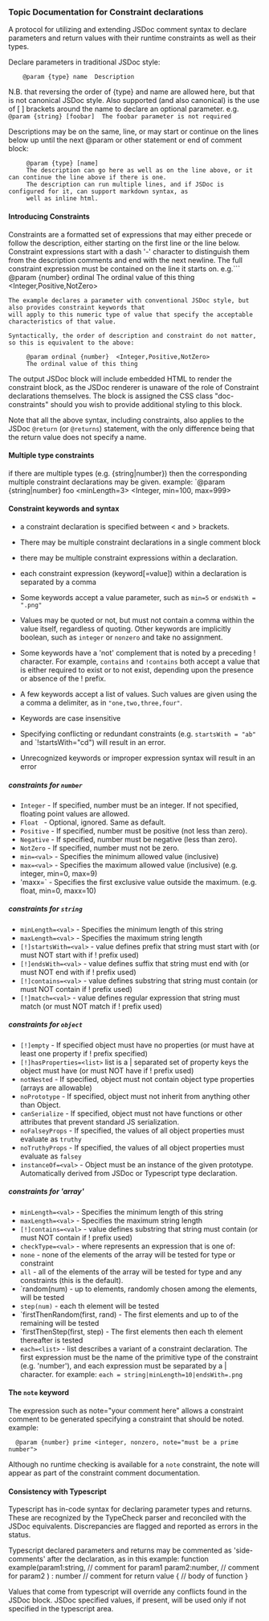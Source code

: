 
### Topic Documentation for Constraint declarations
 A protocol for utilizing and extending JSDoc comment syntax to declare parameters and return values
 with their runtime constraints as well as their types.

 Declare parameters in traditional JSDoc style:
  ```
      @param {type} name  Description
  ```
  N.B. that reversing the order of {type} and name are allowed here, but that is not canonical JSDoc style.
  Also supported (and also canonical) is the use of [ ] brackets around the name to declare an optional parameter.
  e.g. ` @param {string} [foobar]  The foobar parameter is not required `

 Descriptions may be on the same, line, or may start or continue on the lines below up until the next @param or other
 statement or end of comment block:
 ```
      @param {type} [name]
      The description can go here as well as on the line above, or it can continue the line above if there is one.
      The description can run multiple lines, and if JSDoc is configured for it, can support markdown syntax, as
      well as inline html.
```
 #### Introducing Constraints

 Constraints are a formatted set of expressions that may either precede or follow the description, either starting
 on the first line or the line below.
 Constraint expressions start with a dash '-' character to distinguish them from the description comments and end
 with the next newline.
 The full constraint expression must be contained on the line it starts on.
 e.g.```
      @param {number} ordinal  The ordinal value of this thing
      <Integer,Positive,NotZero>
 ```
 The example declares a parameter with conventional JSDoc style, but also provides constraint keywords that
 will apply to this numeric type of value that specify the acceptable characteristics of that value.

 Syntactically, the order of description and constraint do not matter, so this is equivalent to the above:
 ```

 ```
      @param ordinal {number}  <Integer,Positive,NotZero>
      The ordinal value of this thing
 ```
 
 The output JSDoc block will include embedded HTML to render the constraint block,
 as the JSDoc renderer is unaware of the role of Constraint declarations themselves.
 The block is assigned the CSS class "doc-constraints" should you wish to provide additional styling to this block.

 Note that all the above syntax, including constraints, also applies to the JSDoc `@return` (or `@returns`) statement,
 with the only difference being that the return value does not specify a name.

 #### Multiple type constraints
 if there are multiple types (e.g. {string|number}) then the corresponding multiple constraint declarations may
 be given.
 example:
 `@param {string|number} foo
          <minLength=3>
          <Integer, min=100, max=999>

 #### Constraint keywords and syntax
 - a constraint declaration is specified between < and > brackets.
 - There may be multiple constraint declarations in a single comment block
 - there may be multiple constraint expressions within a declaration.
 - each constraint expression (keyword[=value]) within a declaration is separated by a comma
 - Some keywords accept a value parameter, such as `min=5` or `endsWith = ".png"`
 - Values may be quoted or not, but must not contain a comma within the value itself, regardless of quoting.
  Other keywords are implicitly boolean, such as `integer` or `nonzero` and take no assignment.
 - Some keywords have a 'not' complement that is noted by a preceding ! character.  For example,
 `contains` and `!contains` both accept a value that is either required to exist or to not exist, depending upon
 the presence or absence of the ! prefix.
 - A few keywords accept a list of values.  Such values are given using the a comma a delimiter, as in
 `"one,two,three,four"`.

 - Keywords are case insensitive

 - Specifying conflicting or redundant constraints (e.g. `startsWith = "ab"` and `!startsWith="cd")
   will result in an error.

 - Unrecognized keywords or improper expression syntax will result in an error

 ##### constraints for `number`

 - `Integer` - If specified, number must be an integer.  If not specified, floating point values are allowed.
 - `Float ` -  Optional, ignored. Same as default.
 - `Positive` - If specified, number must be positive (not less than zero).
 - `Negative` - If specified, number must be negative (less than zero).
 - `NotZero`  - If specified, number must not be zero.
 - `min=<val>` - Specifies the minimum allowed value (inclusive)
 - `max=<val>` - Specifies the maximum allowed value (inclusive) (e.g. integer, min=0, max=9)
 - 'maxx=<val>` - Specifies the first exclusive value outside the maximum. (e.g. float, min=0, maxx=10)

 ##### constraints for `string`

 - `minLength=<val>` - Specifies the minimum length of this string
 - `maxLength=<val>` - Specifies the maximum string length
 - `[!]startsWith=<val>` - value defines prefix that string must start with (or must NOT start with if ! prefix used)
 - `[!]endsWith=<val>` - value defines suffix that string must end with (or must NOT end with if ! prefix used)
 - `[!]contains=<val>` - value defines substring that string must contain (or must NOT contain if ! prefix used)
 - `[!]match=<val>` - value defines regular expression that string must match (or must NOT match if ! prefix used)

 ##### constraints for `object`

 - `[!]empty` - If specified object must have no properties (or must have at least one property if ! prefix specified)
 - `[!]hasProperties=<list>` list is a | separated set of property keys the object must have (or must NOT have if ! prefix used)
 - `notNested` - If specified, object must not contain object type properties (arrays are allowable)
 - `noPrototype` - If specified, object must not inherit from anything other than Object.
 - `canSerialize` - If specified, object must not have functions or other attributes that prevent standard JS serialization.
 - `noFalseyProps` - If specified, the values of all object properties must evaluate as `truthy`
 - `noTruthyProps` - If specified, the values of all object properties must evaluate as `falsey`
 - `instanceOf=<val>` - Object must be an instance of the given prototype. Automatically derived from JSDoc or Typescript type declaration.

 ##### constraints for 'array'

 - `minLength=<val>` - Specifies the minimum length of this string
 - `maxLength=<val>` - Specifies the maximum string length
 - `[!]contains=<val>` - value defines substring that string must contain (or must NOT contain if ! prefix used)
 - `checkType=<val>` - where <val> represents an expression that is one of:
  - `none` - none of the elements of the array will be tested for type or constraint
  - `all`  - all of the elements of the array will be tested for type and any constraints (this is the default).
  - `random(num) - up to <num> elements, randomly chosen among the elements, will be tested
  - `step(num)` - each <num>th element will be tested
  - `firstThenRandom(first, rand) - The first <first> elements and up to <rand> of the remaining will be tested
  - `firstThenStep(first, step) - The first <first> elements then each <step>th element thereafter is tested
 - `each=<list>` - list describes a variant of a constraint declaration. The first expression must be the name of
 the primitive type of the constraint (e.g. 'number'), and each expression must be separated by a | character.
 for example: `each = string|minLength=10|endsWith=.png`

 #### The `note` keyword
 The expression such as note="your comment here" allows a constraint comment to be generated specifying a constraint
 that should be noted. example:

      @param {number} prime <integer, nonzero, note="must be a prime number">

  Although no runtime checking is available for a `note` constraint, the note will appear as part of
  the constraint comment documentation.

 #### Consistency with Typescript

 Typescript has in-code syntax for declaring parameter types and returns.  These are recognized by the TypeCheck
 parser and reconciled with the JSDoc equivalents.  Discrepancies are flagged and reported as errors in the status.

 Typescript declared parameters and returns may be commented as 'side-comments' after the declaration, as in this
 example:
      function example(param1:string, // comment for param1
                       param2:number, // comment for param2
      ) : number // comment for return value
      {
          // body of function
      }

 Values that come from typescript will override any conflicts found in the JSDoc block.
 JSDoc specified values, if present, will be used only if not specified in the typescript area.


